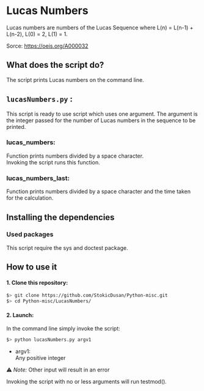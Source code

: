 # Lucas Numbers
Lucas numbers are numbers of the Lucas Sequence where L(n) = L(n-1) + L(n-2), L(0) = 2, L(1) = 1.

Sorce: https://oeis.org/A000032

## What does the script do?
The script prints Lucas numbers on the command line.

## `lucasNumbers.py` :
This script is ready to use script which uses one argument. The argument is the integer passed for the number of Lucas numbers in the sequence to be printed.
### lucas_numbers:
Function prints numbers divided by a space character.  
Invoking the script runs this function.
### lucas_numbers_last:
Function prints numbers divided by a space character and 
the time taken for the calculation.
## Installing the dependencies

### Used packages
This script require the sys and doctest package.

## How to use it
#### 1. Clone this repository:
```zsh
$> git clone https://github.com/StokicDusan/Python-misc.git
$> cd Python-misc/LucasNumbers/
```
#### 2. Launch:
In the command line simply invoke the script:
```zsh
$> python lucasNumbers.py argv1
```
* argv1:  
Any positive integer  

:warning: *Note:* Other input will result in an error


Invoking the script with no or less arguments will run testmod().